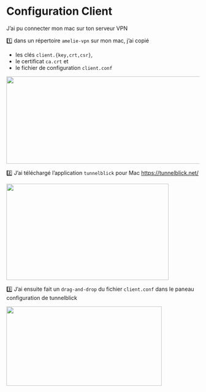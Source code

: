 # Configuration Client

J’ai pu connecter mon mac sur ton serveur VPN
 
:one: dans un répertoire `amelie-vpn` sur mon mac, j’ai copié 
* les clés `client.{key,crt,csr}`, 
* le certificat `ca.crt` et 
* le fichier de configuration `client.conf` 

<image src ="images/image001.png" width="561" height="228"></image>

:two: J’ai téléchargé l’application `tunnelblick` pour Mac https://tunnelblick.net/

<image src ="images/image002.png" width="423" height="251"></image>

:three: J’ai ensuite fait un `drag-and-drop` du fichier `client.conf` dans le paneau configuration de tunnelblick

<image src ="images/image003.png" width="405" height="207"></image>


